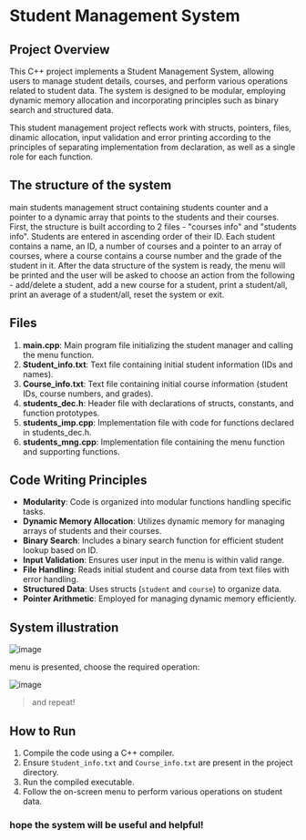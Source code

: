 # Student Management System

## Project Overview

This C++ project implements a Student Management System, allowing users to manage student details, courses, and perform various operations related to student data. The system is designed to be modular, employing dynamic memory allocation and incorporating principles such as binary search and structured data.

This student management project reflects work with structs, pointers, files, dinamic allocation, input validation and error printing according to the principles of separating implementation from declaration, as well as a single role for each function.

## The structure of the system
main students management struct containing students counter and a pointer to a dynamic array that points to the students and their courses. First, the structure is built according to 2 files - "courses info" and "students info". Students are entered in ascending order of their ID. Each student contains a name, an ID, a number of courses and a pointer to an array of courses, where a course contains a course number and the grade of the student in it. After the data structure of the system is ready, the menu will be printed and the user will be asked to choose an action from the following - add/delete a student, add a new course for a student, print a student/all, print an average of a student/all, reset the system or exit.

## Files

  1. **main.cpp**: Main program file initializing the student manager and calling the menu function.
  2. **Student_info.txt**: Text file containing initial student information (IDs and names).
  3. **Course_info.txt**: Text file containing initial course information (student IDs, course numbers, and grades).
  4. **students_dec.h**: Header file with declarations of structs, constants, and function prototypes.
  5. **students_imp.cpp**: Implementation file with code for functions declared in students_dec.h.
  6. **students_mng.cpp**: Implementation file containing the menu function and supporting functions.

## Code Writing Principles

- **Modularity**: Code is organized into modular functions handling specific tasks.
- **Dynamic Memory Allocation**: Utilizes dynamic memory for managing arrays of students and their courses.
- **Binary Search**: Includes a binary search function for efficient student lookup based on ID.
- **Input Validation**: Ensures user input in the menu is within valid range.
- **File Handling**: Reads initial student and course data from text files with error handling.
- **Structured Data**: Uses structs (`student` and `course`) to organize data.
- **Pointer Arithmetic**: Employed for managing dynamic memory efficiently.

## System illustration


![image](https://github.com/yeela8g/Students-management-system/assets/118124478/cd329f7a-97d6-47be-a2fc-7072df2706f6)

menu is presented, choose the required operation:

![image](https://github.com/yeela8g/Students-management-system/assets/118124478/abf75c52-f931-4659-b9dc-6f20a8894a32)

> and repeat!


## How to Run

1. Compile the code using a C++ compiler.
2. Ensure `Student_info.txt` and `Course_info.txt` are present in the project directory.
3. Run the compiled executable.
4. Follow the on-screen menu to perform various operations on student data.

### hope the system will be useful and helpful!
